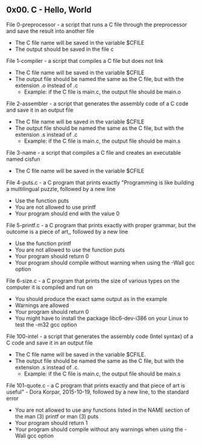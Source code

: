 ## 0x00. C - Hello, World

File 0-preprocessor - a script that runs a C file through the preprocessor and save the result into another file
- The C file name will be saved in the variable $CFILE
- The output should be saved in the file c

File 1-compiler - a script that compiles a C file but does not link
- The C file name will be saved in the variable $CFILE
- The output file should be named the same as the C file, but with the extension .o instead of .c
	- Example: if the C file is main.c, the output file should be main.o

File 2-assembler - a script that generates the assembly code of a C code and save it in an output file
- The C file name will be saved in the variable $CFILE
- The output file should be named the same as the C file, but with the extension .s instead of .c
	- Example: if the C file is main.c, the output file should be main.s

File 3-name - a script that compiles a C file and creates an executable named cisfun
- The C file name will be saved in the variable $CFILE

File 4-puts.c - a C program that prints exactly "Programming is like building a multilingual puzzle, followed by a new line
- Use the function puts 
- You are not allowed to use printf
- Your program should end with the value 0

File 5-printf.c - a C program that prints exactly with proper grammar, but the outcome is a piece of art,, followed by a new line
- Use the function printf
- You are not allowed to use the function puts
- Your program should return 0
- Your program should compile without warning when using the -Wall gcc option

File 6-size.c - a C program that prints the size of various types on the computer it is compiled and run on
- You should produce the exact same output as in the example
- Warnings are allowed
- Your program should return 0
- You might have to install the package libc6-dev-i386 on your Linux to test the -m32 gcc option

File 100-intel -  a script that generates the assembly code (Intel syntax) of a C code and save it in an output file
- The C file name will be saved in the variable $CFILE.
- The output file should be named the same as the C file, but with the extension .s instead of .c.
	- Example: if the C file is main.c, the output file should be main.s

File 101-quote.c - a C program that prints exactly and that piece of art is useful" - Dora Korpar, 2015-10-19, followed by a new line, to the standard error
- You are not allowed to use any functions listed in the NAME section of the man (3) printf or man (3) puts
- Your program should return 1
- Your program should compile without any warnings when using the -Wall gcc option
